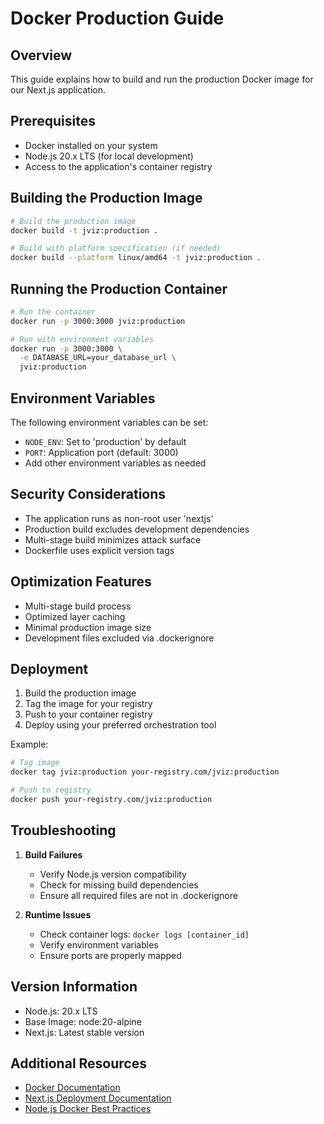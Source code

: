 # Docker Production Guide

## Overview
This guide explains how to build and run the production Docker image for our Next.js application.

## Prerequisites
- Docker installed on your system
- Node.js 20.x LTS (for local development)
- Access to the application's container registry

## Building the Production Image

```bash
# Build the production image
docker build -t jviz:production .

# Build with platform specification (if needed)
docker build --platform linux/amd64 -t jviz:production .
```

## Running the Production Container

```bash
# Run the container
docker run -p 3000:3000 jviz:production

# Run with environment variables
docker run -p 3000:3000 \
  -e DATABASE_URL=your_database_url \
  jviz:production
```

## Environment Variables
The following environment variables can be set:
- `NODE_ENV`: Set to 'production' by default
- `PORT`: Application port (default: 3000)
- Add other environment variables as needed

## Security Considerations
- The application runs as non-root user 'nextjs'
- Production build excludes development dependencies
- Multi-stage build minimizes attack surface
- Dockerfile uses explicit version tags

## Optimization Features
- Multi-stage build process
- Optimized layer caching
- Minimal production image size
- Development files excluded via .dockerignore

## Deployment
1. Build the production image
2. Tag the image for your registry
3. Push to your container registry
4. Deploy using your preferred orchestration tool

Example:
```bash
# Tag image
docker tag jviz:production your-registry.com/jviz:production

# Push to registry
docker push your-registry.com/jviz:production
```

## Troubleshooting
1. **Build Failures**
   - Verify Node.js version compatibility
   - Check for missing build dependencies
   - Ensure all required files are not in .dockerignore

2. **Runtime Issues**
   - Check container logs: `docker logs [container_id]`
   - Verify environment variables
   - Ensure ports are properly mapped

## Version Information
- Node.js: 20.x LTS
- Base Image: node:20-alpine
- Next.js: Latest stable version

## Additional Resources
- [Docker Documentation](https://docs.docker.com/)
- [Next.js Deployment Documentation](https://nextjs.org/docs/deployment)
- [Node.js Docker Best Practices](https://github.com/nodejs/docker-node/blob/main/docs/BestPractices.md) 